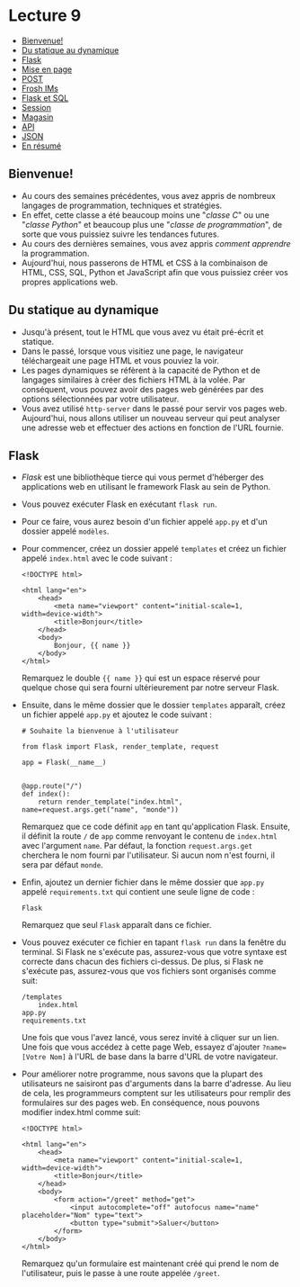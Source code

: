 Lecture 9
=========

*   [Bienvenue!](#bienvenue)
*   [Du statique au dynamique](#du-statique-au-dynamique)
*   [Flask](#flask)
*   [Mise en page](#mise-en-page)
*   [POST](#post)
*   [Frosh IMs](#frosh-ims)
*   [Flask et SQL](#flask-et-sql)
*   [Session](#session)
*   [Magasin](#magasin)
*   [API](#api)
*   [JSON](#json)
*   [En résumé](#en-résumé)

Bienvenue!
--------

*   Au cours des semaines précédentes, vous avez appris de nombreux langages de programmation, techniques et stratégies.
*   En effet, cette classe a été beaucoup moins une "_classe C_" ou une "_classe Python_" et beaucoup plus une "_classe de programmation_", de sorte que vous puissiez suivre les tendances futures.
*   Au cours des dernières semaines, vous avez appris _comment apprendre_ la programmation.
*   Aujourd'hui, nous passerons de HTML et CSS à la combinaison de HTML, CSS, SQL, Python et JavaScript afin que vous puissiez créer vos propres applications web.

Du statique au dynamique
-----------------

*   Jusqu'à présent, tout le HTML que vous avez vu était pré-écrit et statique.
*   Dans le passé, lorsque vous visitiez une page, le navigateur téléchargeait une page HTML et vous pouviez la voir.
*   Les pages dynamiques se réfèrent à la capacité de Python et de langages similaires à créer des fichiers HTML à la volée. Par conséquent, vous pouvez avoir des pages web générées par des options sélectionnées par votre utilisateur.
*   Vous avez utilisé `http-server` dans le passé pour servir vos pages web. Aujourd'hui, nous allons utiliser un nouveau serveur qui peut analyser une adresse web et effectuer des actions en fonction de l'URL fournie.

Flask
-----

*   _Flask_ est une bibliothèque tierce qui vous permet d'héberger des applications web en utilisant le framework Flask au sein de Python.
*   Vous pouvez exécuter Flask en exécutant `flask run`.
*   Pour ce faire, vous aurez besoin d'un fichier appelé `app.py` et d'un dossier appelé `modèles`.
*   Pour commencer, créez un dossier appelé `templates` et créez un fichier appelé `index.html` avec le code suivant :
    
        <!DOCTYPE html>
        
        <html lang="en">
            <head>
                <meta name="viewport" content="initial-scale=1, width=device-width">
                <title>Bonjour</title>
            </head>
            <body>
                Bonjour, {{ name }}
            </body>
        </html>
        
    
    Remarquez le double `{{ name }}` qui est un espace réservé pour quelque chose qui sera fourni ultérieurement par notre serveur Flask.
    
*   Ensuite, dans le même dossier que le dossier `templates` apparaît, créez un fichier appelé `app.py` et ajoutez le code suivant :
    
        # Souhaite la bienvenue à l'utilisateur
        
        from flask import Flask, render_template, request
        
        app = Flask(__name__)
        
        
        @app.route("/")
        def index():
            return render_template("index.html", name=request.args.get("name", "monde"))
        
    
    Remarquez que ce code définit `app` en tant qu'application Flask. Ensuite, il définit la route `/` de `app` comme renvoyant le contenu de `index.html` avec l'argument `name`. Par défaut, la fonction `request.args.get` cherchera le nom fourni par l'utilisateur. Si aucun nom n'est fourni, il sera par défaut `monde`.
    
*   Enfin, ajoutez un dernier fichier dans le même dossier que `app.py` appelé `requirements.txt` qui contient une seule ligne de code :
    
        Flask
        
    
    Remarquez que seul `Flask` apparaît dans ce fichier.
    
*   Vous pouvez exécuter ce fichier en tapant `flask run` dans la fenêtre du terminal. Si Flask ne s'exécute pas, assurez-vous que votre syntaxe est correcte dans chacun des fichiers ci-dessus. De plus, si Flask ne s'exécute pas, assurez-vous que vos fichiers sont organisés comme suit:
    
        /templates
            index.html
        app.py
        requirements.txt
        
    
    Une fois que vous l'avez lancé, vous serez invité à cliquer sur un lien. Une fois que vous accédez à cette page Web, essayez d'ajouter `?name=[Votre Nom]` à l'URL de base dans la barre d'URL de votre navigateur.
    
*   Pour améliorer notre programme, nous savons que la plupart des utilisateurs ne saisiront pas d'arguments dans la barre d'adresse. Au lieu de cela, les programmeurs comptent sur les utilisateurs pour remplir des formulaires sur des pages web. En conséquence, nous pouvons modifier index.html comme suit:
    
        <!DOCTYPE html>
        
        <html lang="en">
            <head>
                <meta name="viewport" content="initial-scale=1, width=device-width">
                <title>Bonjour</title>
            </head>
            <body>
                <form action="/greet" method="get">
                    <input autocomplete="off" autofocus name="name" placeholder="Nom" type="text">
                    <button type="submit">Saluer</button>
                </form>
            </body>
        </html>
        
    
    Remarquez qu'un formulaire est maintenant créé qui prend le nom de l'utilisateur, puis le passe à une route appelée `/greet`.